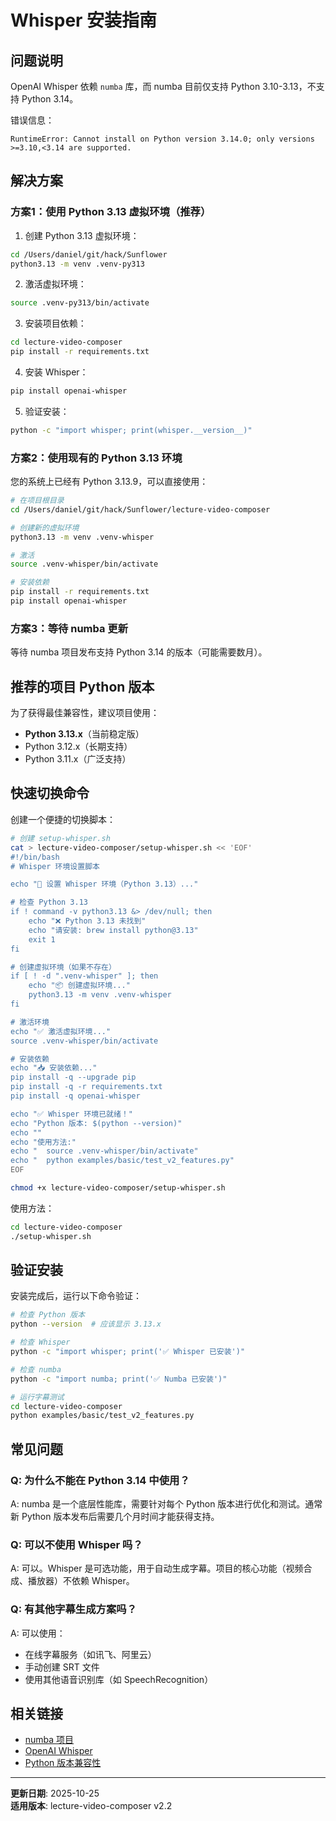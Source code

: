 # Whisper 安装指南

## 问题说明

OpenAI Whisper 依赖 `numba` 库，而 numba 目前仅支持 Python 3.10-3.13，不支持 Python 3.14。

错误信息：
```
RuntimeError: Cannot install on Python version 3.14.0; only versions >=3.10,<3.14 are supported.
```

## 解决方案

### 方案1：使用 Python 3.13 虚拟环境（推荐）

1. 创建 Python 3.13 虚拟环境：
```bash
cd /Users/daniel/git/hack/Sunflower
python3.13 -m venv .venv-py313
```

2. 激活虚拟环境：
```bash
source .venv-py313/bin/activate
```

3. 安装项目依赖：
```bash
cd lecture-video-composer
pip install -r requirements.txt
```

4. 安装 Whisper：
```bash
pip install openai-whisper
```

5. 验证安装：
```bash
python -c "import whisper; print(whisper.__version__)"
```

### 方案2：使用现有的 Python 3.13 环境

您的系统上已经有 Python 3.13.9，可以直接使用：

```bash
# 在项目根目录
cd /Users/daniel/git/hack/Sunflower/lecture-video-composer

# 创建新的虚拟环境
python3.13 -m venv .venv-whisper

# 激活
source .venv-whisper/bin/activate

# 安装依赖
pip install -r requirements.txt
pip install openai-whisper
```

### 方案3：等待 numba 更新

等待 numba 项目发布支持 Python 3.14 的版本（可能需要数月）。

## 推荐的项目 Python 版本

为了获得最佳兼容性，建议项目使用：
- **Python 3.13.x**（当前稳定版）
- Python 3.12.x（长期支持）
- Python 3.11.x（广泛支持）

## 快速切换命令

创建一个便捷的切换脚本：

```bash
# 创建 setup-whisper.sh
cat > lecture-video-composer/setup-whisper.sh << 'EOF'
#!/bin/bash
# Whisper 环境设置脚本

echo "🔧 设置 Whisper 环境（Python 3.13）..."

# 检查 Python 3.13
if ! command -v python3.13 &> /dev/null; then
    echo "❌ Python 3.13 未找到"
    echo "请安装: brew install python@3.13"
    exit 1
fi

# 创建虚拟环境（如果不存在）
if [ ! -d ".venv-whisper" ]; then
    echo "📦 创建虚拟环境..."
    python3.13 -m venv .venv-whisper
fi

# 激活环境
echo "✅ 激活虚拟环境..."
source .venv-whisper/bin/activate

# 安装依赖
echo "📥 安装依赖..."
pip install -q --upgrade pip
pip install -q -r requirements.txt
pip install -q openai-whisper

echo "✅ Whisper 环境已就绪！"
echo "Python 版本: $(python --version)"
echo ""
echo "使用方法:"
echo "  source .venv-whisper/bin/activate"
echo "  python examples/basic/test_v2_features.py"
EOF

chmod +x lecture-video-composer/setup-whisper.sh
```

使用方法：
```bash
cd lecture-video-composer
./setup-whisper.sh
```

## 验证安装

安装完成后，运行以下命令验证：

```bash
# 检查 Python 版本
python --version  # 应该显示 3.13.x

# 检查 Whisper
python -c "import whisper; print('✅ Whisper 已安装')"

# 检查 numba
python -c "import numba; print('✅ Numba 已安装')"

# 运行字幕测试
cd lecture-video-composer
python examples/basic/test_v2_features.py
```

## 常见问题

### Q: 为什么不能在 Python 3.14 中使用？
A: numba 是一个底层性能库，需要针对每个 Python 版本进行优化和测试。通常新 Python 版本发布后需要几个月时间才能获得支持。

### Q: 可以不使用 Whisper 吗？
A: 可以。Whisper 是可选功能，用于自动生成字幕。项目的核心功能（视频合成、播放器）不依赖 Whisper。

### Q: 有其他字幕生成方案吗？
A: 可以使用：
- 在线字幕服务（如讯飞、阿里云）
- 手动创建 SRT 文件
- 使用其他语音识别库（如 SpeechRecognition）

## 相关链接

- [numba 项目](https://github.com/numba/numba)
- [OpenAI Whisper](https://github.com/openai/whisper)
- [Python 版本兼容性](https://devguide.python.org/versions/)

---

**更新日期**: 2025-10-25  
**适用版本**: lecture-video-composer v2.2
